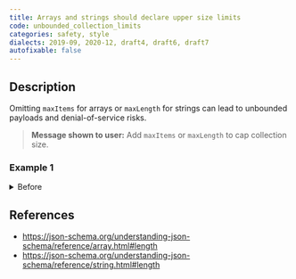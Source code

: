 ```yaml
---
title: Arrays and strings should declare upper size limits
code: unbounded_collection_limits
categories: safety, style
dialects: 2019-09, 2020-12, draft4, draft6, draft7
autofixable: false
---
```


## Description
Omitting `maxItems` for arrays or `maxLength` for strings can lead to unbounded payloads and denial-of-service risks.

> **Message shown to user:**
> Add `maxItems` or `maxLength` to cap collection size.

### Example 1
<details><summary>Before</summary>

```json
{
  "$schema": "https://json-schema.org/draft/2020-12/schema",
  "type": "array",
  "items": {
    "type": "integer"
  }
}
```
</details>

## References
* <https://json-schema.org/understanding-json-schema/reference/array.html#length>
* <https://json-schema.org/understanding-json-schema/reference/string.html#length>
